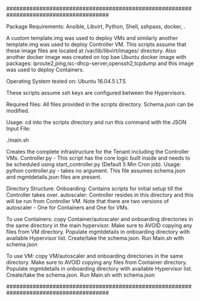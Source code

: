 #######################################################################################

Package Requirements: Ansible, Libvirt, Python, Shell, sshpass, docker, .

A custom template.img was used to deploy VMs and similarly another template.img was used to deploy Controller VM. This scripts assume that these image files are located at /var/lib/libvirt/images/ directory. Also another docker image was created on top bae Ubuntu docker image with packages: iproute2,ping,isc-dhcp-server,openssh2,tcpdump and this image was used to deploy Containers.

Operating System tested on: Ubuntu 16.04.5 LTS

These scripts assume ssh keys are configured between the Hypervisors.

Required files: All files provided in the scripts directory. Schema.json can be modified.

Usage: cd into the scripts directory and run this command with the JSON Input File:

./main.sh

Creates the complete infrastructure for the Tenant including the Controller VMs.
Controller.py - This script has the core logic built inside and needs to be scheduled using start_controller.py (Default 5 Min Cron job). Usage: python controller.py - takes no argument. This file assumes schema.json and mgmtdetails.json files are present.

Directory Structure: Onboarding: Contains scripts for initial setup till the Controller takes over. autoscaler: Controller resides in this directory and this will be run from Controller VM. Note that there are two versions of autoscaler - One for Containers and One for VMs.

To use Containers: copy Container/autoscaler and onboarding directories in the same directory in the main hypervisor. Make sure to AVOID copying any files from VM directory. Populate mgmtdetails in onboarding directory with available Hypervisor list. Create/take the schema.json. Run Main.sh with schema.json

To use VM: copy VM/autoscaler and onboarding directories in the same directory. Make sure to AVOID copying any files from Container directory. Populate mgmtdetails in onboarding directory with available Hypervisor list. Create/take the schema.json. Run Main.sh with schema.json

#######################################################################################

